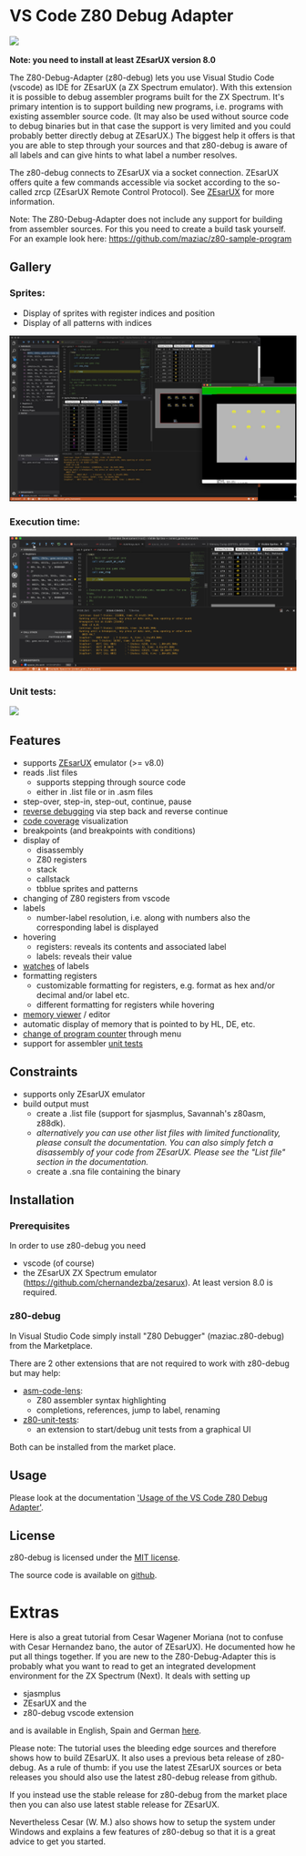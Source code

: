# VS Code Z80 Debug Adapter

![](documentation/images/main.gif)

**Note: you need to install at least ZEsarUX version 8.0**

The Z80-Debug-Adapter (z80-debug) lets you use Visual Studio Code (vscode) as IDE for ZEsarUX (a ZX Spectrum emulator).
With this extension it is possible to debug assembler programs built for the ZX Spectrum.
It's primary intention is to support building new programs, i.e. programs with existing assembler source code.
(It may also be used without source code to debug binaries but in that case the support is very limited and you could probably better directly debug at ZEsarUX.)
The biggest help it offers is that you are able to step through your sources and that  z80-debug is aware of all labels and can give hints to what label a number resolves.

The z80-debug connects to ZEsarUX via a socket connection. ZEsarUX offers quite a few commands accessible via socket according to the so-called zrcp (ZEsarUX Remote Control Protocol). See [ZEsarUX](https://github.com/chernandezba/zesarux) for more information.

Note: The Z80-Debug-Adapter does not include any support for building from assembler sources. For this you need to create a build task yourself. For an example look here: https://github.com/maziac/z80-sample-program


## Gallery

### Sprites:
- Display of sprites with register indices and position
- Display of all patterns with indices

![](documentation/images/gallery_sprites.jpg)


### Execution time:

![](documentation/images/gallery_tstates.gif)


### Unit tests:

![](documentation/images/gallery_unit_test.gif)



## Features

- supports [ZEsarUX](https://github.com/chernandezba/zesarux) emulator (>= v8.0)
- reads .list files
	- supports stepping through source code
	- either in .list file or in .asm files
- step-over, step-in, step-out, continue, pause
- [reverse debugging](documentation/Usage.md#reverse-debugging) via step back and reverse continue
- [code coverage](documentation/Usage.md#code-coverage) visualization
- breakpoints (and breakpoints with conditions)
- display of
	- disassembly
	- Z80 registers
	- stack
	- callstack
	- tbblue sprites and patterns
- changing of Z80 registers from vscode
- labels
	- number-label resolution, i.e. along with numbers also the corresponding label is displayed
- hovering
	- registers: reveals its contents and associated label
	- labels: reveals their value
- [watches](documentation/Usage.md#watches) of labels
- formatting registers
	- customizable formatting for registers, e.g. format as hex and/or decimal and/or label etc.
	- different formatting for registers while hovering
- [memory viewer](documentation/Usage.md#memory-dumps) / editor
- automatic display of memory that is pointed to by HL, DE, etc.
- [change of program counter](documentation/Usage.md#change-the-program-counter) through menu
- support for assembler [unit tests](documentation/Usage.md#unittests)


## Constraints

- supports only ZEsarUX emulator
- build output must
	- create a .list file (support for sjasmplus, Savannah's z80asm, z88dk).
	- _alternatively you can use other list files with limited functionality, please consult the documentation. You can also simply fetch a disassembly of your code from ZEsarUX. Please see the "List file" section in the documentation._
	- create a .sna file containing the binary


## Installation

### Prerequisites

In order to use z80-debug you need
- vscode (of course)
- the ZEsarUX ZX Spectrum emulator (https://github.com/chernandezba/zesarux). At least version 8.0 is required.


### z80-debug

In Visual Studio Code simply install "Z80 Debugger" (maziac.z80-debug) from the Marketplace.

There are 2 other extensions that are not required to work with z80-debug but may help:
- [asm-code-lens](https://github.com/maziac/asm-code-lens):
	- Z80 assembler syntax highlighting
	- completions, references, jump to label, renaming
- [z80-unit-tests](https://github.com/maziac/z80-unit-tests):
	- an extension to start/debug unit tests from a graphical UI

Both can be installed from the market place.


## Usage

Please look at the documentation ['Usage of the VS Code Z80 Debug Adapter'](documentation/Usage.md).


## License

z80-debug is licensed under the [MIT license](https://github.com/maziac/z80-debug/blob/master/LICENSE.txt).

The source code is available on [github](https://github.com/maziac/z80-debug).


# Extras

Here is also a great tutorial from Cesar Wagener Moriana (not to confuse with Cesar Hernandez bano, the autor of ZEsarUX).
He documented how he put all things together. If you are new to the Z80-Debug-Adapter this is probably what you want to read to get an integrated development environment for the ZX Spectrum (Next).
It deals with setting up
- sjasmplus
- ZEsarUX and the
- z80-debug vscode extension

and is available in English, Spain and German [here](documentation/extras/Tutorial_ZEsarUX_sjasmplus_z80-debug/).

Please note: The tutorial uses the bleeding edge sources and therefore shows how to build ZEsarUX. It also uses a previous beta release of z80-debug. As a rule of thumb: if you use the latest ZEsarUX sources or beta releases you should also use the latest z80-debug release from github.

If you instead use the stable release for z80-debug from the market place then you can also use latest stable release for ZEsarUX.

Nevertheless Cesar (W. M.) also shows how to setup the system under Windows and explains a few features of z80-debug so that it is a great advice to get you started.

